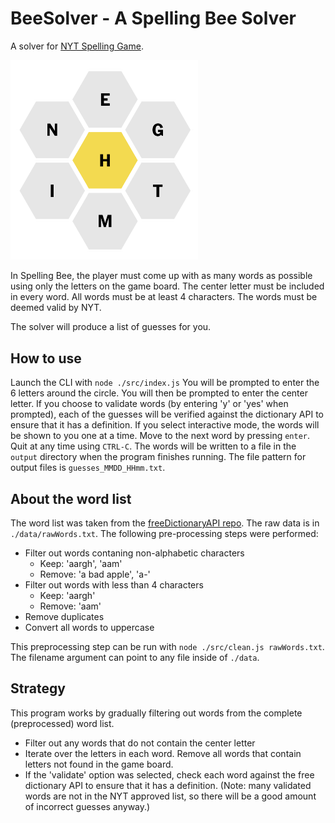 # BeeSolver - A Spelling Bee Solver

A solver for [NYT Spelling Game](https://www.nytimes.com/puzzles/spelling-bee).

<img src="./SpellingBee.png" alt="Spelling Bee" width="300">

In Spelling Bee, the player must come up with as many words as possible using only the letters on the game board. The center letter must be included in every word. All words must be at least 4 characters. The words must be deemed valid by NYT.

The solver will produce a list of guesses for you.

## How to use

Launch the CLI with `node ./src/index.js`
You will be prompted to enter the 6 letters around the circle.
You will then be prompted to enter the center letter. If you choose to validate words (by entering 'y' or 'yes' when prompted), each of the guesses will be verified against the dictionary API to ensure that it has a definition. If you select interactive mode, the words will be shown to you one at a time. Move to the next word by pressing `enter`. Quit at any time using `CTRL-C`. The words will be written to a file in the `output` directory when the program finishes running. The file pattern for output files is `guesses_MMDD_HHmm.txt`.

## About the word list

The word list was taken from the [freeDictionaryAPI repo](https://github.com/meetDeveloper/freeDictionaryAPI). The raw data is in `./data/rawWords.txt`. The following pre-processing steps were performed:

- Filter out words contaning non-alphabetic characters
  - Keep: 'aargh', 'aam'
  - Remove: 'a bad apple', 'a-'
- Filter out words with less than 4 characters
  - Keep: 'aargh'
  - Remove: 'aam'
- Remove duplicates
- Convert all words to uppercase

This preprocessing step can be run with `node ./src/clean.js rawWords.txt`. The filename argument can point to any file inside of `./data`.

## Strategy

This program works by gradually filtering out words from the complete (preprocessed) word list.

- Filter out any words that do not contain the center letter
- Iterate over the letters in each word. Remove all words that contain letters not found in the game board.
- If the 'validate' option was selected, check each word against the free dictionary API to ensure that it has a definition. (Note: many validated words are not in the NYT approved list, so there will be a good amount of incorrect guesses anyway.)
